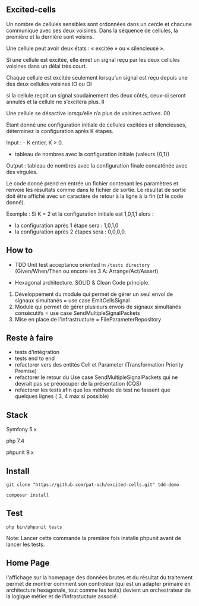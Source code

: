 Excited-cells
-------------

Un nombre de cellules sensibles sont ordonnées dans un cercle et chacune communique avec ses deux voisines. Dans la séquence de cellules, la première et la dernière sont voisins.

Une cellule peut avoir deux états : « excitée » ou « silencieuse ».


Si une cellule est excitée, elle émet un signal reçu par les deux cellules voisines dans un délai très court.


Chaque cellule est excitée seulement lorsqu’un signal est reçu depuis une des deux cellules voisines IO ou OI

si la cellule reçoit un signal soudainement des deux côtés, ceux-ci seront annulés et la cellule ne s’excitera plus. II

Une cellule se désactive lorsqu’elle n’a plus de voisines actives. 00


Étant donné une configuration initiale de cellules excitées et silencieuses, déterminez la configuration après K étapes.

Input : - K entier, K > 0.

- tableau de nombres avec la configuration initiale (valeurs {0,1})

Output : tableau de nombres avec la configuration finale concaténée avec des virgules. 

Le code donné prend en entrée un fichier contenant les paramètres et renvoie les résultats comme dans le fichier de sortie.
Le résultat de sortie doit être affiché avec un caractère de retour à la ligne à la fin (cf le code donné).

Exemple :
Si K = 2 et la configuration initiale est 1,0,1,1 alors :
- la configuration après 1 étape sera : 1,0,1,0
- la configuration après 2 étapes sera : 0,0,0,0.

How to
------
* TDD Unit test acceptance oriented in `/tests directory` (Given/When/Then ou encore les 3 A: Arrange/Act/Assert)

* Hexagonal architecture. SOLID & Clean Code principle.

1. Développement du module qui permet de gérer un seul envoi de signaux simultanés = use case EmitCellsSignal
2. Module qui permet de gérer plusieurs envois de signaux simultanés consécutifs = use case SendMultipleSignalPackets
3. Mise en place de l'infrastructure = FileParameterRepository

Reste à faire
-------------
* tests d'intégration
* tests end to end
* refactorer vers des entités Cell et Parameter (Transformation Priority Premise)
* refactorer le retour du Use case SendMultipleSignalPackets qui ne devrait pas se préoccuper de la présentation (CQS)
* refactorer les tests afin que les méthode de test ne fassent que quelques lignes ( 3, 4 max si possible)


Stack
-----
Symfony 5.x

php 7.4

phpunit 9.x

Install
-------
`git clone "https://github.com/pat-och/excited-cells.git" tdd-demo`

`composer install`

Test
----
`php bin/phpunit tests`

Note: Lancer cette commande la première fois installe phpunit avant de lancer les tests.

Home Page
---------
l'affichage sur la homepage des données brutes et du résultat du traitement permet de montrer comment son controleur (qui est un adapter primaire en architecture hexagonale, tout comme les tests) devient un orchestrateur de la logique métier et de l'infrastucture associé.






